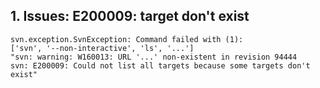 ## 1. Issues: E200009: target don't exist

```
svn.exception.SvnException: Command failed with (1): 
['svn', '--non-interactive', 'ls', '...']
"svn: warning: W160013: URL '...' non-existent in revision 94444
svn: E200009: Could not list all targets because some targets don't exist"
```

